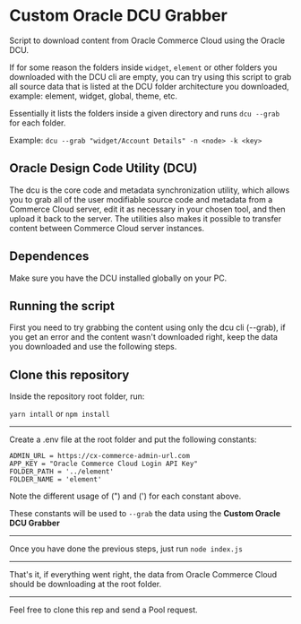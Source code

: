 # Custom Oracle DCU Grabber
 Script to download content from Oracle Commerce Cloud using the Oracle DCU.  
 
 If for some reason the folders inside ```widget```, ```element``` or other folders you downloaded with the DCU cli are empty, you can try using this script to grab all source data that is listed at the DCU folder architecture you downloaded, example: element, widget, global, theme, etc.  

Essentially it lists the folders inside a given directory and runs ``` dcu --grab ``` for each folder.

Example: ```dcu --grab "widget/Account Details" -n <node> -k <key>```


## Oracle Design Code Utility (DCU)
The dcu is the core code and metadata synchronization utility, which allows you to grab all of the user modifiable source code and metadata from a Commerce Cloud server, edit it as necessary in your chosen tool, and then upload it back to the server. The utilities also makes it possible to transfer content between Commerce Cloud server instances.

## Dependences
Make sure you have the DCU installed globally on your PC.

## Running the script

First you need to try grabbing the content using only the dcu cli (--grab), if you get an error and the content wasn't downloaded right, keep the data you downloaded and use the following steps.

## Clone this repository  

Inside the repository root folder, run:

``` yarn intall ``` or ``` npm install ```

---  

Create a .env file at the root folder and put the following constants:
```
ADMIN_URL = https://cx-commerce-admin-url.com
APP_KEY = "Oracle Commerce Cloud Login API Key"
FOLDER_PATH = '../element'
FOLDER_NAME = 'element'
```

Note the different usage of (") and (') for each constant above.

These constants will be used to ```--grab``` the data using the **Custom Oracle DCU Grabber**

---

Once you have done the previous steps, just run ` node index.js `

---

That's it, if everything went right, the data from Oracle Commerce Cloud should be downloading at the root folder.

---

Feel free to clone this rep and send a Pool request.
